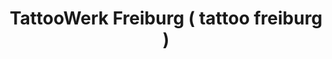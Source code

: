 ---
title: "TattooWerk Freiburg ( tattoo freiburg )"
url: /freiburg-im-breisgau/tattoowerk-freiburg-tattoo-freiburg/
shop: Tattoo
---